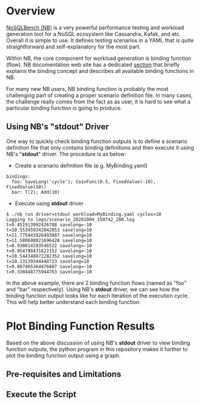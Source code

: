 # Overview

[NoSQLBench (NB)](https://github.com/nosqlbench/nosqlbench) is a very powerful performance testing and workload generation tool for a NoSQL ecosystem like Cassandra, Kafak, and etc. Overall it is simple to use. It defines testing scenarios in a YAML that is quite straightforward and self-explanatory for the most part. 

Within NB, the core component for workload generation is binding function (flow). NB documentation web site has a dedicated [section](http://docs.nosqlbench.io/#/docs/bindings) that briefly explains the binding concept and describes all available binding functions in NB.

For many new NB users, NB binding function is probably the most challenging part of creating a proper scenario definition file. In many cases, the challenge really comes from the fact as as user, it is hard to see what a particular binding function is going to produce. 

## Using NB's "stdout" Driver 

One way to quickly check binding function outputs is to define a scenario definition file that only contains binding definitions and then execute it using NB's "**stdout**" driver. The procedure is as below:

* Create a scenario definition file (e.g. MyBinding.yaml)
```
bindings:
  foo: SaveLong('cycle'); CoinFunc(0.5, FixedValue(-10), FixedValue(10))
  bar: T(2); Add(10)
```

* Execute using **stdout** driver
```
$ ./nb run driver=stdout workload=MyBinding.yaml cycles=10
Logging to logs/scenario_20201004_150742_288.log
t=9.451913992436708 savelong=-10
t=10.553459342042853 savelong=10
t=11.775443926493887 savelong=10
t=11.580608821696428 savelong=10
t=8.930814293546522 savelong=-10
t=9.954798431622152 savelong=-10
t=10.544348872282352 savelong=10
t=10.13139344448723 savelong=10
t=9.807465364476807 savelong=-10
t=9.330448775944763 savelong=-10
```

In the above example, there are 2 binding function flows (named as "foo" and "bar" respectively). Using NB's **stdout** driver, we can see how the binding function output looks like for each iteration of the execution cycle. This will help better understand each binding function.

# Plot Binding Function Results

Based on the above discussion of using NB's **stdout** driver to view binding function outputs, the python program in this repository makes it further to plot the binding function output using a graph. 



## Pre-requisites and Limitations

## Execute the Script
